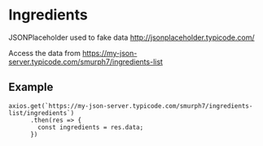 # Ingredients
JSONPlaceholder used to fake data http://jsonplaceholder.typicode.com/

Access the data from https://my-json-server.typicode.com/smurph7/ingredients-list

## Example
```
axios.get(`https://my-json-server.typicode.com/smurph7/ingredients-list/ingredients`)
      .then(res => {
        const ingredients = res.data;
      })
```
